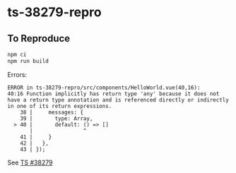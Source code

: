 # ts-38279-repro

## To Reproduce

```bash
npm ci
npm run build
```

Errors:

```shell
ERROR in ts-38279-repro/src/components/HelloWorld.vue(40,16):
40:16 Function implicitly has return type 'any' because it does not have a return type annotation and is referenced directly or indirectly in one of its return expressions.
    38 |     messages: {
    39 |       type: Array,
  > 40 |       default: () => []
       |                ^
    41 |     }
    42 |   },
    43 | });
```

See [TS #38279](https://github.com/microsoft/TypeScript/issues/38279)

